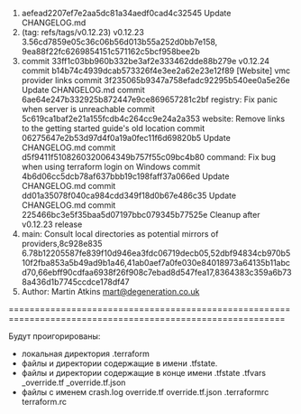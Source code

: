 1. aefead2207ef7e2aa5dc81a34aedf0cad4c32545  Update CHANGELOG.md
2. (tag: refs/tags/v0.12.23) v0.12.23
3.56cd7859e05c36c06b56d013b55a252d0bb7e158, 9ea88f22fc6269854151c571162c5bcf958bee2b
4. commit 33ff1c03bb960b332be3af2e333462dde88b279e
    v0.12.24
commit b14b74c4939dcab573326f4e3ee2a62e23e12f89
    [Website] vmc provider links
commit 3f235065b9347a758efadc92295b540ee0a5e26e
    Update CHANGELOG.md
commit 6ae64e247b332925b872447e9ce869657281c2bf
    registry: Fix panic when server is unreachable
commit 5c619ca1baf2e21a155fcdb4c264cc9e24a2a353
    website: Remove links to the getting started guide's old location
commit 06275647e2b53d97d4f0a19a0fec11f6d69820b5
    Update CHANGELOG.md
commit d5f9411f5108260320064349b757f55c09bc4b80
    command: Fix bug when using terraform login on Windows
commit 4b6d06cc5dcb78af637bbb19c198faff37a066ed
    Update CHANGELOG.md
commit dd01a35078f040ca984cdd349f18d0b67e486c35
    Update CHANGELOG.md
commit 225466bc3e5f35baa5d07197bbc079345b77525e
    Cleanup after v0.12.23 release
5. main: Consult local directories as potential mirrors of providers,8c928e835
6.78b12205587fe839f10d946ea3fdc06719decb05,52dbf94834cb970b510f2fba853a5b49ad9b1a46,41ab0aef7a0fe030e84018973a64135b11abcd70,66ebff90cdfaa6938f26f908c7ebad8d547fea17,8364383c359a6b738a436d1b7745ccdce178df47
7. Author: Martin Atkins <mart@degeneration.co.uk> 



===========================================================================================================














Будут проигорированы:
-  локальная директория .terraform
- файлы и директории содержащие в имени .tfstate.
- файлы и директории содержащие в конце имени .tfstate .tfvars _override.tf _override.tf.json
- файлы с именем crash.log override.tf override.tf.json .terraformrc terraform.rc
